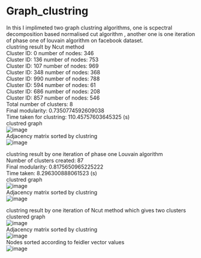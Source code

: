 # Graph_clustring
In this I implimeted two graph clustring algorithms, one is scpectral decomposition based normalised cut algorithm , another one is one iteration of phase one of louvain algorithm on facebook dataset.  
clustring result by Ncut method   
Cluster ID: 0   number of nodes: 346  
Cluster ID: 136   number of nodes: 753  
Cluster ID: 107   number of nodes: 969  
Cluster ID: 348   number of nodes: 368  
Cluster ID: 990   number of nodes: 788  
Cluster ID: 594   number of nodes: 61  
Cluster ID: 686   number of nodes: 208  
Cluster ID: 857   number of nodes: 546  
Total number of clusters: 8  
Final modularity: 0.7350774592609038  
Time taken for clustring: 110.45757603645325  (s)  
clustred graph  
![image](https://github.com/chandanGP/Graph_clustring/assets/136328721/c9c81e4b-3b62-4d88-a9bb-383174a1e61b)  
Adjacency matrix sorted by clustring  
![image](https://github.com/chandanGP/Graph_clustring/assets/136328721/dc0948da-2708-48c3-bad5-1247dd701590)  
  
clustring result by one iteration of phase one  Louvain algorithm   
Number of clusters created: 87  
Final modularity: 0.8175650965225222  
Time taken: 8.296300888061523  (s)  
clustred graph  
![image](https://github.com/chandanGP/Graph_clustring/assets/136328721/6f6e885d-41e0-47d2-947c-1be1e81664cf)  
Adjacency matrix sorted by clustring  
![image](https://github.com/chandanGP/Graph_clustring/assets/136328721/0d8e2cab-3e10-4974-b879-00ca96970f99)  
  
  
clustring result by one iteration of Ncut method which gives two clusters  
clustered graph  
![image](https://github.com/chandanGP/Graph_clustring/assets/136328721/38323ccc-a0e6-4e4a-a184-7bdbad347487)  
Adjacency matrix sorted by clustring  
![image](https://github.com/chandanGP/Graph_clustring/assets/136328721/c4bea5f3-f8ae-4e69-9e05-8eaa289daa7a)  
Nodes sorted according to feidler vector values  
![image](https://github.com/chandanGP/Graph_clustring/assets/136328721/ca6a36d2-9d9f-4798-b2a5-4a1b875c7512)  
  


